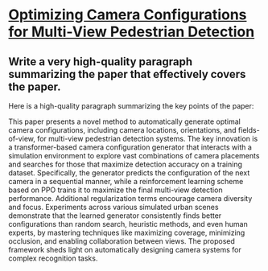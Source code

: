 # [Optimizing Camera Configurations for Multi-View Pedestrian Detection](https://arxiv.org/abs/2312.02144)

## Write a very high-quality paragraph summarizing the paper that effectively covers the paper.

 Here is a high-quality paragraph summarizing the key points of the paper:

This paper presents a novel method to automatically generate optimal camera configurations, including camera locations, orientations, and fields-of-view, for multi-view pedestrian detection systems. The key innovation is a transformer-based camera configuration generator that interacts with a simulation environment to explore vast combinations of camera placements and searches for those that maximize detection accuracy on a training dataset. Specifically, the generator predicts the configuration of the next camera in a sequential manner, while a reinforcement learning scheme based on PPO trains it to maximize the final multi-view detection performance. Additional regularization terms encourage camera diversity and focus. Experiments across various simulated urban scenes demonstrate that the learned generator consistently finds better configurations than random search, heuristic methods, and even human experts, by mastering techniques like maximizing coverage, minimizing occlusion, and enabling collaboration between views. The proposed framework sheds light on automatically designing camera systems for complex recognition tasks.
